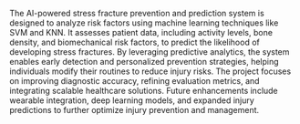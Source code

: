 The AI-powered stress fracture prevention and prediction system is designed to analyze risk factors using machine learning techniques like SVM and KNN. It assesses patient data, including activity levels, bone density, and biomechanical risk factors, to predict the likelihood of developing stress fractures. By leveraging predictive analytics, the system enables early detection and personalized prevention strategies, helping individuals modify their routines to reduce injury risks. The project focuses on improving diagnostic accuracy, refining evaluation metrics, and integrating scalable healthcare solutions. Future enhancements include wearable integration, deep learning models, and expanded injury predictions to further optimize injury prevention and management.

